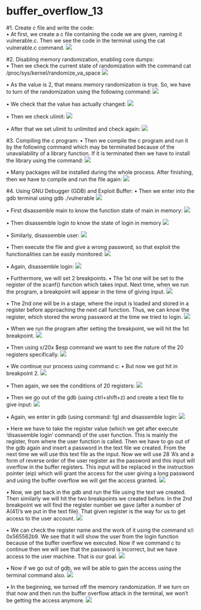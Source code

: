 # buffer_overflow_13

#1. Create c file and write the code: <br>
 •	At first, we create a c file containing the code we are given, naming it vulnerable.c. Then we see the code in the terminal using the cat vulnerable.c command.
![](Screen_Shots/0.png)

#2. Disabling memory randomization, enabling core dumps: <br>
•	Then we check the current state of randomization with the command cat /proc/sys/kernel/randomize_va_space
![](Screen_Shots/1.png)

•	As the value is 2, that means memory randomization is true. So, we have to turn of the randomization using the following command:
![](Screen_Shots/2.png)

•	We check that the value has actually changed:
![](Screen_Shots/3.png)

•	Then we check ulimit:
![](Screen_Shots/4.png)

•	After that we set ulimit to unlimited and check again:
![](Screen_Shots/5.png)

#3. Compiling the c program:
•	Then we compile the c program and run it by the following command which may be terminated because of the unavailability of a library function. If it is terminated then we have to install the library using the command:
![](Screen_Shots/6.png)

•	Many packages will be installed during the whole process. After finishing, then we have to compile and run the file again:
![](Screen_Shots/7.png)

#4. Using GNU Debugger (GDB) and Exploit Buffer:
•	Then we enter into the gdb terminal using gdb ./vulnerable
![](Screen_Shots/8.png)

•	First disassemble main to know the function state of main in memory: 
![](Screen_Shots/9.png)

•	Then disassemble login to know the state of login in memory
![](Screen_Shots/10.png)

•	Similarly, disassemble user:
![](Screen_Shots/11.png)

•	Then execute the file and give a wrong password, so that exploit the functionalities can be easily monitored:
![](Screen_Shots/12.png)

•	Again, disassemble login:
![](Screen_Shots/13.png)

•	Furthermore, we will set 2 breakpoints. 
•	The 1st one will be set to the register of the scanf() function which takes input. Next time, when we run the program, a breakpoint will appear in the time of giving input.
![](Screen_Shots/14.png)

•	The 2nd one will be in a stage, where the input is loaded and stored in a register before approaching the next call function. Thus, we can know the register, which stored the wrong password at the time we tried to login.
![](Screen_Shots/15.png)

•	When we run the program after setting the breakpoint, we will hit the 1st breakpoint.
![](Screen_Shots/16.png)

•	Then using x/20x $esp command we want to see the nature of the 20 registers specifically.
![](Screen_Shots/17.png)

•	We continue our process using command c:
•	But now we got hit in breakpoint 2.
![](Screen_Shots/18.png)

•	Then again, we see the conditions of 20 registers:
![](Screen_Shots/19.png)

•	Then we go out of the gdb (using ctrl+shift+z) and create a text file to give input:
![](Screen_Shots/20.png)

•	Again, we enter in gdb (using command: fg) and disassemble login:
![](Screen_Shots/21.png)

•	Here we have to take the register value (which we get after execute ‘disassemble login’ command) of the user function. This is mainly the register, from where the user function is called. Then we have to go out of the gdb again and insert a password in the text file we created. From the next time we will use this text file as the input.  Now we will use 28 ‘A’s and a form of reverse order of the user register as the password and this input will overflow in the buffer registers. This input will be replaced in the instruction pointer (eip) which will grant the access for the user giving a long password and using the buffer overflow we will get the access granted.
![](Screen_Shots/22.png)

•	Now, we get back in the gdb and run the file using the text we created. Then similarly we will hit the two breakpoints we created before. In the 2nd breakpoint we will find the register number we gave (after a number of A(41)’s we put in the text file). That given register is the way for us to get access to the user account.
![](Screen_Shots/23.png)

•	We can check the register name and the work of it using the command x/i 0x565562b9. We see that it will show the user from the login function because of the buffer overflow we executed. Now if we command c to continue then we will see that the password is incorrect, but we have access to the user machine. That is our goal.
![](Screen_Shots/24.png)

•	Now if we go out of gdb, we will be able to gain the access using the terminal command also.
![](Screen_Shots/25.png)

•	In the beginning, we turned off the memory randomization. If we turn on that now and then run the buffer overflow attack in the terminal, we won’t be getting the access anymore.
![](Screen_Shots/26.png)
